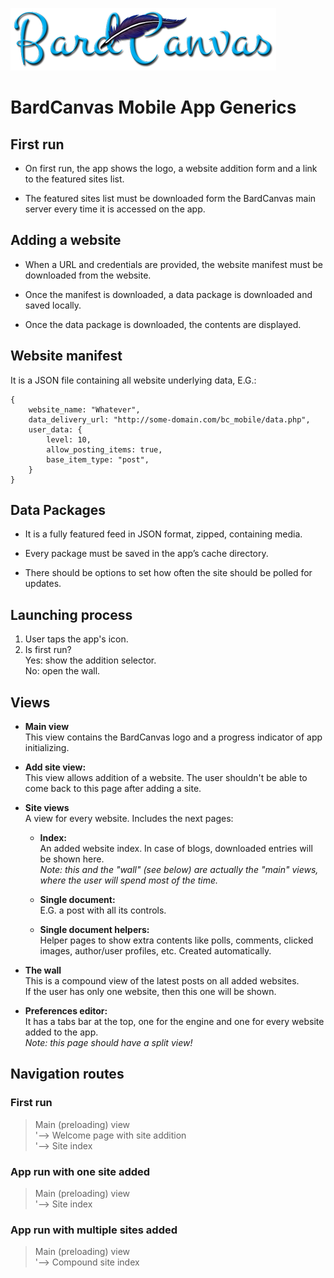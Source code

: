 
![BardCanvas Logo](Logo-BardCanvas-425x100.png)

# BardCanvas Mobile App Generics

## First run

* On first run, the app shows the logo, a website addition form and a link
  to the featured sites list.

* The featured sites list must be downloaded form the BardCanvas main server
  every time it is accessed on the app.

## Adding a website

* When a URL and credentials are provided, the website manifest must be
  downloaded from the website.

* Once the manifest is downloaded, a data package is downloaded and saved
  locally.

* Once the data package is downloaded, the contents are displayed.

## Website manifest

It is a JSON file containing all website underlying data, E.G.:

    {
        website_name: "Whatever",
        data_delivery_url: "http://some-domain.com/bc_mobile/data.php",
        user_data: {
            level: 10,
            allow_posting_items: true,
            base_item_type: "post",
        }
    }

## Data Packages

* It is a fully featured feed in JSON format, zipped, containing media.

* Every package must be saved in the app’s cache directory.

* There should be options to set how often the site should be polled for updates.

## Launching process

1. User taps the app's icon.
2. Is first run?  
   Yes: show the addition selector.  
   No: open the wall.

## Views

* **Main view**  
  This view contains the BardCanvas logo and a progress indicator of
  app initializing.

* **Add site view:**  
  This view allows addition of a website. The user shouldn't be able to
  come back to this page after adding a site.

* **Site views**  
  A view for every website. Includes the next pages:

    * **Index:**  
      An added website index. In case of blogs, downloaded entries will be shown here.  
      *Note: this and the "wall" (see below) are actually the "main" views, where
      the user will spend most of the time.*

    * **Single document:**  
      E.G. a post with all its controls.

    * **Single document helpers:**  
      Helper pages to show extra contents like polls, comments, clicked images,
      author/user profiles, etc. Created automatically.

* **The wall**  
  This is a compound view of the latest posts on all added websites.  
  If the user has only one website, then this one will be shown.

* **Preferences editor:**  
  It has a tabs bar at the top, one for the engine and one for every
  website added to the app.  
  *Note: this page should have a split view!*

## Navigation routes

### First run

> Main (preloading) view  
> '--> Welcome page with site addition  
> '--> Site index

### App run with one site added

> Main (preloading) view  
> '--> Site index

### App run with multiple sites added

> Main (preloading) view  
> '--> Compound site index
